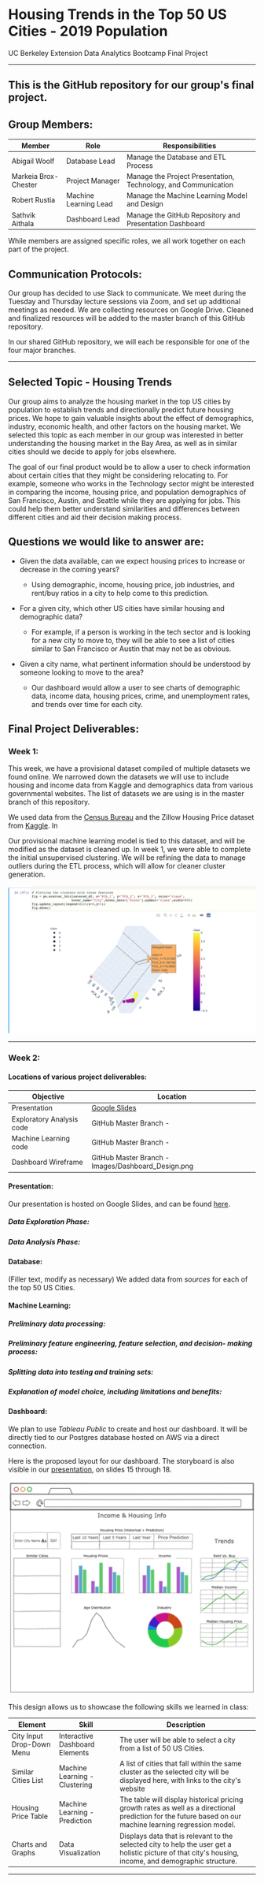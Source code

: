 # Housing Trends in the Top 50 US Cities - 2019 Population 

UC Berkeley Extension Data Analytics Bootcamp Final Project

---

## This is the GitHub repository for our group's final project. 

## Group Members:

| Member               	| Role 	                 | Responsibilities                                                 |
|----------------------	|---------------------   | -------------                                                    |
| Abigail Woolf        	|  Database Lead    	   |  Manage the Database and ETL Process      	                      |
| Markeia Brox-Chester 	|  Project Manager       |  Manage the Project Presentation, Technology, and Communication  |
| Robert Rustia        	|  Machine Learning Lead |  Manage the Machine Learning Model and Design 	                  |
| Sathvik Aithala      	|  Dashboard Lead  	     |  Manage the GitHub Repository and Presentation Dashboard         |

While members are assigned specific roles, we all work together on each part of the project. 

## Communication Protocols:

Our group has decided to use Slack to communicate. We meet during the Tuesday and Thursday lecture sessions via Zoom, and set up additional meetings as needed. We are collecting resources on Google Drive. Cleaned and finalized resources will be added to the master branch of this GitHub repository.

In our shared GitHub repository, we will each be responsible for one of the four major branches. 

---

## Selected Topic - Housing Trends

Our group aims to analyze the housing market in the top US cities by population to establish trends and directionally predict future housing prices. We hope to gain valuable insights about the effect of demographics, industry, economic health, and other factors on the housing market. We selected this topic as each member in our group was interested in better understanding the housing market in the Bay Area, as well as in similar cities should we decide to apply for jobs elsewhere. 

The goal of our final product would be to allow a user to check information about certain cities that they might be considering relocating to. For example, someone who works in the Technology sector might be interested in comparing the income, housing price, and population demographics of San Francisco, Austin, and Seattle while they are applying for jobs. This could help them better understand similarities and differences between different cities and aid their decision making process. 

## Questions we would like to answer are:

- Given the data available, can we expect housing prices to increase or decrease in the coming years?
    - Using demographic, income, housing price, job industries, and rent/buy ratios in a city to help come to this prediction.
    
- For a given city, which other US cities have similar housing and demographic data?
    - For example, if a person is working in the tech sector and is looking for a new city to move to, they will be able to see a list of cities similar to San Francisco or Austin that may not be as obvious.
    
- Given a city name, what pertinent information should be understood by someone looking to move to the area?
    - Our dashboard would allow a user to see charts of demographic data, income data, housing prices, crime, and unemployment rates, and trends over time for each city. 

## Final Project Deliverables:

### Week 1:

This week, we have a provisional dataset compiled of multiple datasets we found online. We narrowed down the datasets we will use to include housing and income data from Kaggle and demographics data from various governmental websites. The list of datasets we are using is in the master branch of this repository.

We used data from the [Census Bureau](www.google.com) and the Zillow Housing Price dataset from [Kaggle](www.google.com). In 

Our provisional machine learning model is tied to this dataset, and will be modified as the dataset is cleaned up. In week 1, we were able to complete the initial unsupervised clustering. We will be refining the data to manage outliers during the ETL process, which will allow for cleaner cluster generation.

![Initial 3D PCA](ML_initial.png)

---

### Week 2:

#### Locations of various project deliverables:

| Objective | Location |
|-----------|-----------|
|Presentation| [Google Slides](https://docs.google.com/presentation/d/10OQSpUDdGAvfv400hQJ3XEkmrohSWTQC/edit#slide=id.p1)|
|Exploratory Analysis code | GitHub Master Branch -  |
|Machine Learning code | GitHub Master Branch -  |
|Dashboard Wireframe | GitHub Master Branch - Images/Dashboard_Design.png|


#### Presentation:
Our presentation is hosted on Google Slides, and can be found [here](https://docs.google.com/presentation/d/10OQSpUDdGAvfv400hQJ3XEkmrohSWTQC/edit#slide=id.p1).

##### Data Exploration Phase:

##### Data Analysis Phase:


#### Database:
(Filler text, modify as necessary) We added data from *sources* for each of the top 50 US Cities.


#### Machine Learning:

##### Preliminary data processing:

##### Preliminary feature engineering, feature selection, and decision- making process:

##### Splitting data into testing and training sets:

##### Explanation of model choice, including limitations and benefits:


#### Dashboard:

We plan to use *Tableau Public* to create and host our dashboard. It will be directly tied to our Postgres database hosted on AWS via a direct connection.

Here is the proposed layout for our dashboard. The storyboard is also visible in our [presentation](https://docs.google.com/presentation/d/10OQSpUDdGAvfv400hQJ3XEkmrohSWTQC/edit#slide=id.p1), on slides 15 through 18.

![Dashboard Design](Images/Dashboard_Design.png)

This design allows us to showcase the following skills we learned in class:

|Element|Skill|Description|
|-------|-----|-----------|
|City Input Drop-Down Menu|Interactive Dashboard Elements|The user will be able to select a city from a list of 50 US Cities.|
|Similar Cities List|Machine Learning - Clustering|A list of cities that fall within the same cluster as the selected city will be displayed here, with links to the city's website|
|Housing Price Table|Machine Learning - Prediction|The table will display historical pricing growth rates as well as a directional prediction for the future based on our machine learning regression model.|
|Charts and Graphs|Data Visualization|Displays data that is relevant to the selected city to help the user get a holistic picture of that city's housing, income, and demographic structure.|





---
